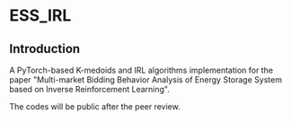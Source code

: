 # ESS_IRL
## Introduction
A PyTorch-based K-medoids and IRL algorithms implementation for the paper "Multi-market Bidding Behavior Analysis of Energy Storage System based on Inverse Reinforcement Learning".

The codes will be public after the peer review.
